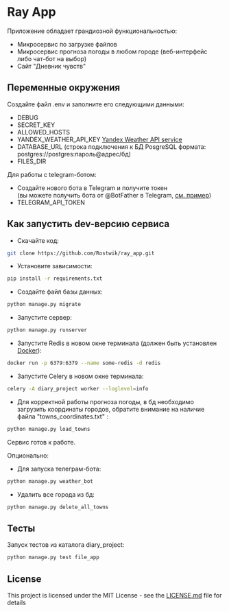 # Ray App

Приложение обладает грандиозной функциональностью:

- Микросервис по загрузке файлов
- Микросервис прогноза погоды в любом городе (веб-интерфейс либо чат-бот на выбор)
- Сайт "Дневник чувств"

## Переменные окружения

Создайте файл .env и заполните его следующими данными:

- DEBUG
- SECRET_KEY
- ALLOWED_HOSTS
- YANDEX_WEATHER_API_KEY [Yandex Weather API service](https://yandex.ru/dev/weather/doc/dg/concepts/about.html)
- DATABASE_URL (строка подключения к БД PosgreSQL формата: postgres://postgres:пароль@адрес/бд)
- FILES_DIR

Для работы с telegram-ботом:
- Создайте нового бота в Telegram и получите токен   
  (вы можете получить бота от @BotFather в Telegram, [см. пример](https://telegra.ph/Awesome-Telegram-Bot-11-11))
- TELEGRAM_API_TOKEN
  
## Как запустить dev-версию сервиса

- Скачайте код:

```bash
git clone https://github.com/Rostwik/ray_app.git
```

- Установите зависимости:

```bash
pip install -r requirements.txt
```
- Создайте файл базы данных:
```bash
python manage.py migrate
```

- Запустите сервер:
```bash
python manage.py runserver
```
- Запустите Redis в новом окне терминала (должен быть установлен [Docker](https://docs.docker.com/engine/install/)):
```bash
docker run -p 6379:6379 --name some-redis -d redis
```

- Запустите Celery в новом окне терминала:
```bash
celery -A diary_project worker --loglevel=info
```

- Для корректной работы прогноза погоды, в бд необходимо загрузить координаты городов,
обратите внимание на наличие файла "towns_coordinates.txt" :

```bash
python manage.py load_towns
```

Сервис готов к работе.

Опционально:

- Для запуска телеграм-бота:
```bash
python manage.py weather_bot
```
- Удалить все города из бд:
```bash
python manage.py delete_all_towns
```

## Тесты

Запуск тестов из каталога diary_project:

```bash
python manage.py test file_app
```

## License

This project is licensed under the MIT License - see the [LICENSE.md](LICENSE.md) file for details


